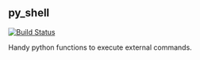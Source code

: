 py_shell
--------

[![Build Status](https://travis-ci.org/geoder101/py_shell.svg?branch=master)](https://travis-ci.org/geoder101/py_shell)

Handy python functions to execute external commands.
